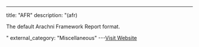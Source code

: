 ---
title: "AFR"
description: "(afr)

The default Arachni Framework Report format.

"
external_category: "Miscellaneous"
---[Visit Website](http://www.arachni-scanner.com/reports/report.afr)

